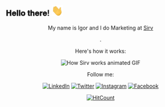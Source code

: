 <h2> 𝐇𝐞𝐥𝐥𝐨 𝐭𝐡𝐞𝐫𝐞! <img src="https://github.com/ABSphreak/ABSphreak/blob/master/gifs/Hi.gif" width="30px"></h2>
<div align="center">
  <p>My name is Igor and I do Marketing at <a href="https://sirv.com/">Sirv</a></p>. 
  <p>Here's how it works:</p>
  <img src="https://cdn.earthroulette.com/sirv-github.gif" alt="How Sirv works animated GIF"/>

Follow me:<br>

<a href="https://www.linkedin.com/in/igorvaryvoda" target="_blank"><img src="https://img.shields.io/badge/LinkedIn-%230077B5.svg?&style=flat-square&logo=linkedin&logoColor=white" alt="LinkedIn"></a>
<a href="https://www.twitter.com/igorvaryvoda" target="_blank"><img src="https://img.shields.io/badge/Twitter-%230077B5.svg?&style=flat-square&logo=twitter&logoColor=white" alt="Twitter"></a>
<a href="https://www.instagram.com/earthroulette" target="_blank"><img src="https://img.shields.io/badge/Instagram-%23E4405F.svg?&style=flat-square&logo=instagram&logoColor=white" alt="Instagram"></a>
<a href="https://www.facebook.com/varyvoda" target="_blank"><img src="https://img.shields.io/badge/Facebook-%231877F2.svg?&style=flat-square&logo=facebook&logoColor=white" alt="Facebook"></a>

[![HitCount](http://hits.dwyl.com/IgorVaryvoda/IgorVaryvoda.svg)](http://hits.dwyl.com/IgorVaryvoda/IgorVaryvoda)

</div>

